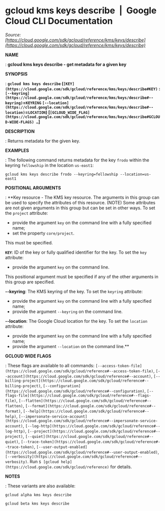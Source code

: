 # gcloud kms keys describe  |  Google Cloud CLI Documentation

*Source: [https://cloud.google.com/sdk/gcloud/reference/kms/keys/describe](https://cloud.google.com/sdk/gcloud/reference/kms/keys/describe)*

**NAME**

: **gcloud kms keys describe - get metadata for a given key**

**SYNOPSIS**

: **`gcloud kms keys describe` (`[KEY](https://cloud.google.com/sdk/gcloud/reference/kms/keys/describe#KEY)` : `[--keyring](https://cloud.google.com/sdk/gcloud/reference/kms/keys/describe#--keyring)`=`KEYRING` `[--location](https://cloud.google.com/sdk/gcloud/reference/kms/keys/describe#--location)`=`LOCATION`) [`[GCLOUD_WIDE_FLAG](https://cloud.google.com/sdk/gcloud/reference/kms/keys/describe#GCLOUD-WIDE-FLAGS) …`]**

**DESCRIPTION**

: Returns metadata for the given key.

**EXAMPLES**

: The following command returns metadata for the key `frodo` within the
keyring `fellowship` in the location `us-east1`:

```
gcloud kms keys describe frodo --keyring=fellowship --location=us-east1
```

**POSITIONAL ARGUMENTS**

: **Key resource - The KMS key resource. The arguments in this group can be used to
specify the attributes of this resource. (NOTE) Some attributes are not given
arguments in this group but can be set in other ways.
To set the `project` attribute:

- provide the argument `key` on the command line with a fully specified
name;
- set the property `core/project`.

This must be specified.

**`KEY`**:
ID of the key or fully qualified identifier for the key.
To set the `key` attribute:

- provide the argument `key` on the command line.

This positional argument must be specified if any of the other arguments in this
group are specified.

**--keyring**:
The KMS keyring of the key.
To set the `keyring` attribute:

- provide the argument `key` on the command line with a fully specified
name;
- provide the argument `--keyring` on the command line.

**--location**:
The Google Cloud location for the key.
To set the `location` attribute:

- provide the argument `key` on the command line with a fully specified
name;
- provide the argument `--location` on the command line.**

**GCLOUD WIDE FLAGS**

: These flags are available to all commands: `[--access-token-file](https://cloud.google.com/sdk/gcloud/reference#--access-token-file)`,
`[--account](https://cloud.google.com/sdk/gcloud/reference#--account)`, `[--billing-project](https://cloud.google.com/sdk/gcloud/reference#--billing-project)`,
`[--configuration](https://cloud.google.com/sdk/gcloud/reference#--configuration)`,
`[--flags-file](https://cloud.google.com/sdk/gcloud/reference#--flags-file)`,
`[--flatten](https://cloud.google.com/sdk/gcloud/reference#--flatten)`, `[--format](https://cloud.google.com/sdk/gcloud/reference#--format)`, `[--help](https://cloud.google.com/sdk/gcloud/reference#--help)`, `[--impersonate-service-account](https://cloud.google.com/sdk/gcloud/reference#--impersonate-service-account)`,
`[--log-http](https://cloud.google.com/sdk/gcloud/reference#--log-http)`,
`[--project](https://cloud.google.com/sdk/gcloud/reference#--project)`, `[--quiet](https://cloud.google.com/sdk/gcloud/reference#--quiet)`, `[--trace-token](https://cloud.google.com/sdk/gcloud/reference#--trace-token)`, `[--user-output-enabled](https://cloud.google.com/sdk/gcloud/reference#--user-output-enabled)`,
`[--verbosity](https://cloud.google.com/sdk/gcloud/reference#--verbosity)`.
Run `$ [gcloud help](https://cloud.google.com/sdk/gcloud/reference)` for details.

**NOTES**

: These variants are also available:

```
gcloud alpha kms keys describe
```

```
gcloud beta kms keys describe
```